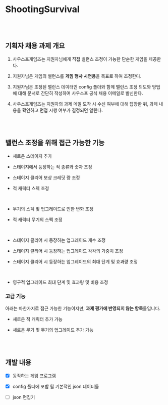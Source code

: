 # ShootingSurvival
  
  <br/><br/>
  
## 기획자 채용 과제 개요

1. 사우스포게임즈는 지원자님에게 직접 밸런스 조정이 가능한 단순한 게임을 제공한다.

2. 지원자님은 게임의 밸런스를 **게임 행사 시연용**을 목표로 하여 조정한다.

3. 지원자님은 조정된 밸런스 데이터인 config 폴더와 함께 밸런스 조정 의도와 방법에 대해 문서로 간단히 작성하여 사우스포 공식 채용 이메일로 발신한다.

4. 사우스포게임즈는 지원자의 과제 메일 도착 시 수신 여부에 대해 답장한 뒤, 과제 내용을 확인하고 면접 시행 여부가 결정되면 알린다.
  
  <br/><br/>
  
## 밸런스 조정을 위해 접근 가능한 기능

- 새로운 스테이지 추가
- 스테이지에서 등장하는 적 종류와 숫자 조정
- 스테이지 클리어 보상 크레딧 량 조정
- 적 캐릭터 스펙 조정

  <br/>
  
- 무기의 스펙 및 업그레이드로 인한 변화 조정
- 적 캐릭터 무기의 스펙 조정

  <br/>
  
- 스테이지 클리어 시 등장하는 업그레이드 개수 조정
- 스테이지 클리어 시 등장하는 업그레이드 각각의 가중치 조정
- 스테이지 클리어 시 등장하는 업그레이드의 최대 단계 및 효과량 조정

  <br/>

- 영구적 업그레이드 최대 단계 및 효과량 및 비용 조정

### 고급 기능

아래는 마찬가지로 접근 가능한 기능이지만, **과제 평가에 반영되지 않는 항목**들입니다.

- 새로운 적 캐릭터 추가 가능
- 새로운 무기 및 무기의 업그레이드 추가 가능
  
  <br/><br/>
  
## 개발 내용

- [x] 동작하는 게임 프로그램

- [x] config 폴더에 포함 될 기본적인 json 데이터들

- [ ] json 편집기
